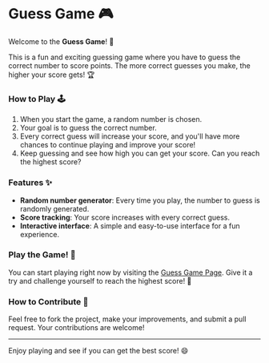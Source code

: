 # Guess Game 🎮

Welcome to the **Guess Game**! 🤩

This is a fun and exciting guessing game where you have to guess the correct number to score points. The more correct guesses you make, the higher your score gets! 🏆

### How to Play 🕹️
1. When you start the game, a random number is chosen.
2. Your goal is to guess the correct number.
3. Every correct guess will increase your score, and you'll have more chances to continue playing and improve your score!
4. Keep guessing and see how high you can get your score. Can you reach the highest score?

### Features ✨
- **Random number generator**: Every time you play, the number to guess is randomly generated.
- **Score tracking**: Your score increases with every correct guess.
- **Interactive interface**: A simple and easy-to-use interface for a fun experience.

### Play the Game! 🚀
You can start playing right now by visiting the [Guess Game Page](https://HadyEssa.github.io/Guess-Game/). Give it a try and challenge yourself to reach the highest score! 🎯

### How to Contribute 🤝
Feel free to fork the project, make your improvements, and submit a pull request. Your contributions are welcome!

---

Enjoy playing and see if you can get the best score! 😄

